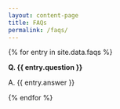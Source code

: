 ```yaml
---
layout: content-page
title: FAQs
permalink: /faqs/
---
```


{% for entry in site.data.faqs %}

**Q. {{ entry.question }}**

A. {{ entry.answer }}

{% endfor %}